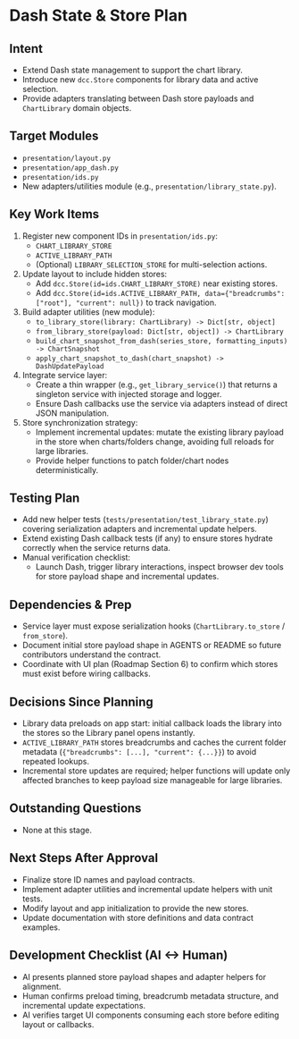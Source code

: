 # Dash State & Store Plan

## Intent
- Extend Dash state management to support the chart library.
- Introduce new `dcc.Store` components for library data and active selection.
- Provide adapters translating between Dash store payloads and `ChartLibrary` domain objects.

## Target Modules
- `presentation/layout.py`
- `presentation/app_dash.py`
- `presentation/ids.py`
- New adapters/utilities module (e.g., `presentation/library_state.py`).

## Key Work Items
1. Register new component IDs in `presentation/ids.py`:
   - `CHART_LIBRARY_STORE`
   - `ACTIVE_LIBRARY_PATH`
   - (Optional) `LIBRARY_SELECTION_STORE` for multi-selection actions.
2. Update layout to include hidden stores:
   - Add `dcc.Store(id=ids.CHART_LIBRARY_STORE)` near existing stores.
   - Add `dcc.Store(id=ids.ACTIVE_LIBRARY_PATH, data={"breadcrumbs": ["root"], "current": null})` to track navigation.
3. Build adapter utilities (new module):
   - `to_library_store(library: ChartLibrary) -> Dict[str, object]`
   - `from_library_store(payload: Dict[str, object]) -> ChartLibrary`
   - `build_chart_snapshot_from_dash(series_store, formatting_inputs) -> ChartSnapshot`
   - `apply_chart_snapshot_to_dash(chart_snapshot) -> DashUpdatePayload`
4. Integrate service layer:
   - Create a thin wrapper (e.g., `get_library_service()`) that returns a singleton service with injected storage and logger.
   - Ensure Dash callbacks use the service via adapters instead of direct JSON manipulation.
5. Store synchronization strategy:
   - Implement incremental updates: mutate the existing library payload in the store when charts/folders change, avoiding full reloads for large libraries.
   - Provide helper functions to patch folder/chart nodes deterministically.

## Testing Plan
- Add new helper tests (`tests/presentation/test_library_state.py`) covering serialization adapters and incremental update helpers.
- Extend existing Dash callback tests (if any) to ensure stores hydrate correctly when the service returns data.
- Manual verification checklist:
   - Launch Dash, trigger library interactions, inspect browser dev tools for store payload shape and incremental updates.

## Dependencies & Prep
- Service layer must expose serialization hooks (`ChartLibrary.to_store` / `from_store`).
- Document initial store payload shape in AGENTS or README so future contributors understand the contract.
- Coordinate with UI plan (Roadmap Section 6) to confirm which stores must exist before wiring callbacks.

## Decisions Since Planning
- Library data preloads on app start: initial callback loads the library into the stores so the Library panel opens instantly.
- `ACTIVE_LIBRARY_PATH` stores breadcrumbs and caches the current folder metadata (`{"breadcrumbs": [...], "current": {...}}`) to avoid repeated lookups.
- Incremental store updates are required; helper functions will update only affected branches to keep payload size manageable for large libraries.

## Outstanding Questions
- None at this stage.

## Next Steps After Approval
- Finalize store ID names and payload contracts.
- Implement adapter utilities and incremental update helpers with unit tests.
- Modify layout and app initialization to provide the new stores.
- Update documentation with store definitions and data contract examples.

## Development Checklist (AI <-> Human)
- AI presents planned store payload shapes and adapter helpers for alignment.
- Human confirms preload timing, breadcrumb metadata structure, and incremental update expectations.
- AI verifies target UI components consuming each store before editing layout or callbacks.
